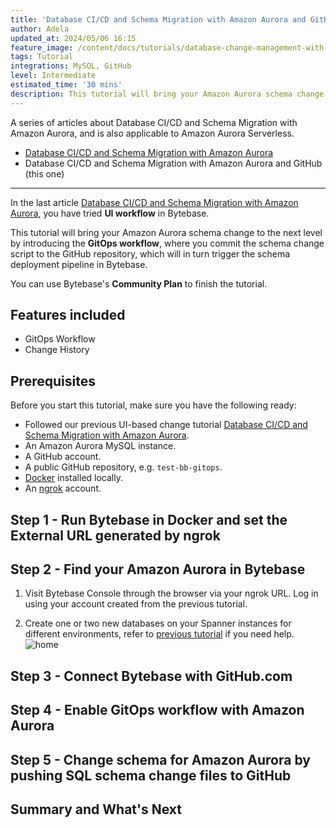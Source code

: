 ```yaml
---
title: 'Database CI/CD and Schema Migration with Amazon Aurora and GitHub'
author: Adela
updated_at: 2024/05/06 16:15
feature_image: /content/docs/tutorials/database-change-management-with-amazon-aurora-and-github/feature-image.webp
tags: Tutorial
integrations: MySQL, GitHub
level: Intermediate
estimated_time: '30 mins'
description: This tutorial will bring your Amazon Aurora schema change to the next level by introducing the GitOps workflow, where you commit schema change script to the GitHub repository, which will in turn trigger the schema deployment pipeline in Bytebase.
---
```


A series of articles about Database CI/CD and Schema Migration with Amazon Aurora, and is also applicable to Amazon Aurora Serverless.

- [Database CI/CD and Schema Migration with Amazon Aurora](/docs/tutorials/database-change-management-with-amazon-aurora)
- Database CI/CD and Schema Migration with Amazon Aurora and GitHub (this one)

---

In the last article [Database CI/CD and Schema Migration with Amazon Aurora](/docs/tutorials/database-change-management-with-amazon-aurora), you have tried **UI workflow** in Bytebase.

This tutorial will bring your Amazon Aurora schema change to the next level by introducing the **GitOps workflow**, where you commit the schema change script to the GitHub repository, which will in turn trigger the schema deployment pipeline in Bytebase.

You can use Bytebase's **Community Plan** to finish the tutorial.

## Features included

- GitOps Workflow
- Change History

## Prerequisites

Before you start this tutorial, make sure you have the following ready:

- Followed our previous UI-based change tutorial [Database CI/CD and Schema Migration with Amazon Aurora](/docs/tutorials/database-change-management-with-amazon-aurora).
- An Amazon Aurora MySQL instance.
- A GitHub account.
- A public GitHub repository, e.g. `test-bb-gitops`.
- [Docker](https://www.docker.com/) installed locally.
- An [ngrok](http://ngrok.com/) account.

## Step 1 - Run Bytebase in Docker and set the External URL generated by ngrok

<IncludeBlock url="/docs/get-started/install/vcs-with-ngrok"></IncludeBlock>

## Step 2 - Find your Amazon Aurora in Bytebase

1. Visit Bytebase Console through the browser via your ngrok URL. Log in using your account created from the previous tutorial.

1. Create one or two new databases on your Spanner instances for different environments, refer to [previous tutorial](/docs/tutorials/database-change-management-with-amazon-aurora) if you need help.
   ![home](/content/docs/tutorials/database-change-management-with-amazon-aurora-and-github/bb-project-dbs-aurora.webp)

## Step 3 - Connect Bytebase with GitHub.com

<IncludeBlock url="/docs/share/tutorials/vcs-with-github"></IncludeBlock>

## Step 4 - Enable GitOps workflow with Amazon Aurora

<IncludeBlock url="/docs/share/tutorials/vcs-in-project-github"></IncludeBlock>

## Step 5 - Change schema for Amazon Aurora by pushing SQL schema change files to GitHub

<IncludeBlock url="/docs/share/tutorials/vcs-change-github" db="aurora"></IncludeBlock>

## Summary and What's Next

<IncludeBlock url="/docs/share/tutorials/vcs-summary-github"></IncludeBlock>
